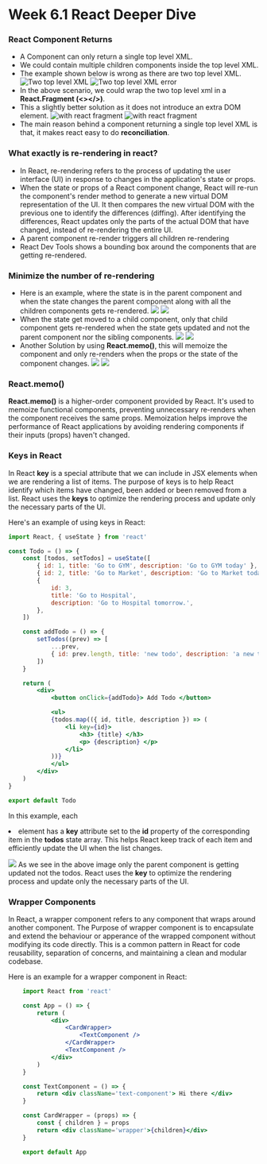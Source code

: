 # Week 6.1 React Deeper Dive

### React Component Returns
- A Component can only return a single top level XML.
- We could contain multiple children components inside the top level XML.
- The example shown below is wrong as there are two top level XML.
![Two top level XML](/week%206/week-6.1/images/two-top-level-xml.png)
![Two top level XML error](/week%206/week-6.1/images/two-top-level-xml-error.png)
- In the above scenario, we could wrap the two top level xml in a **React.Fragment (<></>)**.
- This a slightly better solution as it does not introduce an extra DOM element.
![with react fragment ](/week%206/week-6.1/images/top-level-frament-symbol.png)
![with react fragment](/week%206/week-6.1/images/top-level-react-fragment-component.png)
- The main reason behind a component returning a single top level XML is that, it makes react easy to do **reconciliation**.  

### What exactly is re-rendering in react?
- In React, re-rendering refers to the process of updating the user interface (UI) in response to changes in the application's state or props. 
- When the state or props of a React component change, React will re-run the component's render method to generate a new virtual DOM representation of the UI. It then compares the new virtual DOM with the previous one to identify the differences (diffing). After identifying the differences, React updates only the parts of the actual DOM that have changed, instead of re-rendering the entire UI.
- A parent component re-render triggers all children re-rendering
- React Dev Tools shows a bounding box around the components that are getting re-rendered.

### Minimize the number of re-rendering
- Here is an example, where the state is in the parent component and when the state changes the parent component along with all the children components gets re-rendered.
    ![](images/state-in-parent.png)
    ![](images/bounded-box-state-in-parent.png)
- When the state get moved to a child component, only that child component gets re-rendered when the state gets updated and not the parent component nor the sibling components.
    ![](images/state-moved-to-child-component.png)
    ![](images/bounded-box-state-moved-to-child-component.png)
- Another Solution by using **React.memo()**, this will memoize the component and only re-renders when the props or the state of the component changes.
    ![](images/state-inparent-component-using-memo-in-child-component.png)
    ![](images/bounded-box-state-inparent-component-using-memo-in-child-component.png)

### React.memo()
**React.memo()** is a higher-order component provided by React. It's used to memoize functional components, preventing unnecessary re-renders when the component receives the same props. Memoization helps improve the performance of React applications by avoiding rendering components if their inputs (props) haven't changed.

### Keys in React
In React **key** is a special attribute that we can include in JSX elements when we are rendering a list of items. The purpose of keys is to help React identify which items have changed, been added or been removed from a list. React uses the **keys** to optimize the rendering process and update only the necessary parts of the UI.

Here's an example of using keys in React:
``` jsx
import React, { useState } from 'react'

const Todo = () => {
    const [todos, setTodos] = useState([
		{ id: 1, title: 'Go to GYM', description: 'Go to GYM today' },
		{ id: 2, title: 'Go to Market', description: 'Go to Market today' },
		{
			id: 3,
			title: 'Go to Hospital',
			description: 'Go to Hospital tomorrow.',
		},
	])

	const addTodo = () => {
		setTodos((prev) => [
			...prev,
			{ id: prev.length, title: 'new todo', description: 'a new todo added' },
		])
	}

    return (
        <div>
			<button onClick={addTodo}> Add Todo </button>

			<ul>
            {todos.map(({ id, title, description }) => (
				<li key={id}>
					<h3> {title} </h3>
					<p> {description} </p>
				</li>
			))}
            </ul>
		</div>
    )
}

export default Todo
```
In this example, each **<li>** element has a **key** attribute set to the **id** property of the corresponding item in the **todos** state array. This helps React keep track of each item and efficiently update the UI when the list changes.

![](images/todo-app-add-todo.png)
As we see in the above image only the parent component is getting updated not the todos. React uses the **key** to optimize the rendering process and update only the necessary parts of the UI.

### Wrapper Components 
In React, a wrapper component refers to any component that wraps around another component. The Purpose of wrapper component is to encapsulate and extend the behaviour or apperance of the wrapped component without modifying its code directly. This is a common pattern in React for code reusability, separation of concerns, and maintaining a clean and modular codebase.

Here is an example for a wrapper component in React:
``` jsx
    import React from 'react'

    const App = () => {
        return (
            <div>
                <CardWrapper>
                    <TextComponent />
                </CardWrapper>
                <TextComponent />
            </div>
        )
    }

    const TextComponent = () => {
        return <div className='text-component'> Hi there </div>
    }

    const CardWrapper = (props) => {
        const { children } = props
        return <div className='wrapper'>{children}</div>
    }

    export default App
```